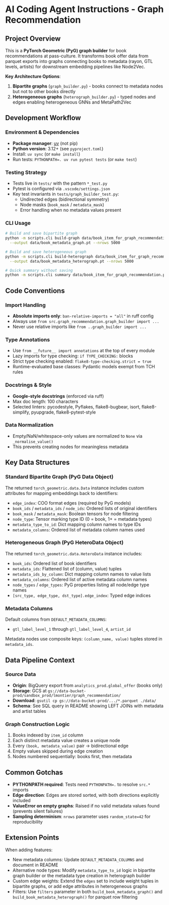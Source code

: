 # AI Coding Agent Instructions - Graph Recommendation

## Project Overview

This is a **PyTorch Geometric (PyG) graph builder** for book recommendations at
pass-culture. It transforms book offer data from parquet exports into graphs
connecting books to metadata (rayon, GTL levels, artists) for downstream
embedding pipelines like Node2Vec.

**Key Architecture Options**:

1. **Bipartite graphs** (`graph_builder.py`) - books connect to metadata nodes
   but not to other books directly
2. **Heterogeneous graphs** (`heterograph_builder.py`) - typed nodes and edges
   enabling heterogeneous GNNs and MetaPath2Vec

## Development Workflow

### Environment & Dependencies

- **Package manager**: [uv](https://github.com/astral-sh/uv) (not pip)
- **Python version**: 3.12+ (see `pyproject.toml`)
- Install: `uv sync` (or `make install`)
- Run tests: `PYTHONPATH=. uv run pytest tests` (or `make test`)

### Testing Strategy

- Tests live in `tests/` with the pattern `*_test.py`
- Pytest is configured via `.vscode/settings.json`
- Key test invariants in `tests/graph_builder_test.py`:
  - Undirected edges (bidirectional symmetry)
  - Node masks (`book_mask` / `metadata_mask`)
  - Error handling when no metadata values present

### CLI Usage

```bash
# Build and save bipartite graph
python -m scripts.cli build-graph data/book_item_for_graph_recommendation.parquet \
  --output data/book_metadata_graph.pt --nrows 5000

# Build and save heterogeneous graph
python -m scripts.cli build-heterograph data/book_item_for_graph_recommendation.parquet \
  --output data/book_metadata_heterograph.pt --nrows 5000

# Quick summary without saving
python -m scripts.cli summary data/book_item_for_graph_recommendation.parquet
```

## Code Conventions

### Import Handling

- **Absolute imports only**: `ban-relative-imports = "all"` in ruff config
- Always use `from src.graph_recommendation.graph_builder import ...`
- Never use relative imports like `from ..graph_builder import ...`

### Type Annotations

- Use `from __future__ import annotations` at the top of every module
- Lazy imports for type checking: `if TYPE_CHECKING:` blocks
- Strict type checking enabled: `flake8-type-checking.strict = true`
- Runtime-evaluated base classes: Pydantic models exempt from TCH rules

### Docstrings & Style

- **Google-style docstrings** (enforced via ruff)
- Max doc length: 100 characters
- Selected linters: pycodestyle, Pyflakes, flake8-bugbear, isort, flake8-simplify, pyupgrade, flake8-pytest-style

### Data Normalization

- Empty/NaN/whitespace-only values are normalized to `None` via `_normalise_value()`
- This prevents creating nodes for meaningless metadata

## Key Data Structures

### Standard Bipartite Graph (PyG Data Object)

The returned `torch_geometric.data.Data` instance includes custom attributes for mapping embeddings back to identifiers:

- `edge_index`: COO format edges (required by PyG models)
- `book_ids` / `metadata_ids` / `node_ids`: Ordered lists of original identifiers
- `book_mask` / `metadata_mask`: Boolean tensors for node filtering
- `node_type`: Tensor marking type ID (0 = book, 1+ = metadata types)
- `metadata_type_to_id`: Dict mapping column names to type IDs
- `metadata_columns`: Ordered list of metadata column names used

### Heterogeneous Graph (PyG HeteroData Object)

The returned `torch_geometric.data.HeteroData` instance includes:

- `book_ids`: Ordered list of book identifiers
- `metadata_ids`: Flattened list of (column, value) tuples
- `metadata_ids_by_column`: Dict mapping column names to value lists
- `metadata_columns`: Ordered list of active metadata column names
- `node_types` / `edge_types`: PyG properties listing all node/edge type names
- `[src_type, edge_type, dst_type].edge_index`: Typed edge indices

### Metadata Columns

Default columns from `DEFAULT_METADATA_COLUMNS`:

- `gtl_label_level_1` through `gtl_label_level_4`, `artist_id`

Metadata nodes use composite keys: `(column_name, value)` tuples stored in `metadata_ids`.

## Data Pipeline Context

### Source Data

- **Origin**: BigQuery export from `analytics_prod.global_offer` (books only)
- **Storage**: GCS at `gs://data-bucket-prod/sandbox_prod/lmontier/graph_recommendation/`
- **Download**: `gsutil cp gs://data-bucket-prod/.../*.parquet ./data/`
- **Schema**: See SQL query in README showing LEFT JOINs with metadata and artist tables

### Graph Construction Logic

1. Books indexed by `item_id` column
2. Each distinct metadata value creates a unique node
3. Every `(book, metadata_value)` pair → bidirectional edge
4. Empty values skipped during edge creation
5. Nodes numbered sequentially: books first, then metadata

## Common Gotchas

- **PYTHONPATH required**: Tests need `PYTHONPATH=.` to resolve `src.*` imports
- **Edge direction**: Edges are stored sorted, with both directions explicitly included
- **ValueError on empty graphs**: Raised if no valid metadata values found (prevents silent failures)
- **Sampling determinism**: `nrows` parameter uses `random_state=42` for reproducibility

## Extension Points

When adding features:

- New metadata columns: Update `DEFAULT_METADATA_COLUMNS` and document in README
- Alternative node types: Modify `metadata_type_to_id` logic in bipartite
  graph builder or the metadata type creation in heterograph builder
- Custom edge weights: Extend the `edges` set to include weight tuples in
  bipartite graphs, or add edge attributes in heterogeneous graphs
- Filters: Use `filters` parameter in both `build_book_metadata_graph()` and
  `build_book_metadata_heterograph()` for parquet row filtering
